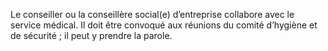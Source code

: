 Le conseiller ou la conseillère social(e) d’entreprise collabore avec le service médical. Il doit être convoqué aux réunions du comité d’hygiène et de sécurité ; il peut y prendre la parole.